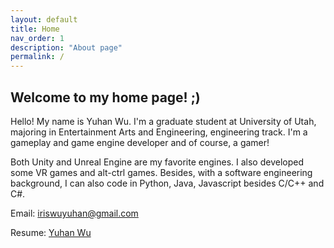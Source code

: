 ```yaml
---
layout: default
title: Home
nav_order: 1
description: "About page"
permalink: /
---
```












## Welcome to my home page! ;)

Hello! My name is Yuhan Wu. I'm a graduate student at University of Utah, majoring in Entertainment Arts and Engineering, engineering track. I'm a gameplay and game engine developer and of course, a gamer!

Both Unity and Unreal Engine are my favorite engines. I also developed some VR games and alt-ctrl games. Besides, with a software engineering background, I can also code in Python, Java, Javascript besides C/C++ and C#.

Email: 		iriswuyuhan@gmail.com

Resume:	[Yuhan Wu](https://yuhan-wu.github.io/Yuhan%20Wu.pdf)

